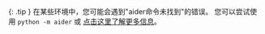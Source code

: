 {: .tip }
在某些环境中，您可能会遇到"aider命令未找到"的错误。
您可以尝试使用 `python -m aider` 或
[点击这里了解更多信息](/docs/troubleshooting/aider-not-found.html)。

